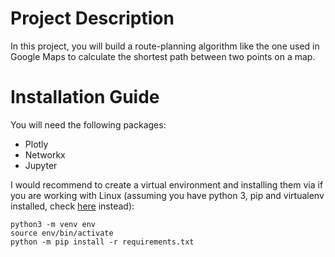 # Project Description
In this project, you will build a route-planning algorithm like the one used in Google Maps to calculate the shortest 
path between two points on a map.

# Installation Guide

You will need the following packages:
- Plotly
- Networkx
- Jupyter

I would recommend to create a virtual environment and installing them via if you are working
with Linux (assuming you have python 3, pip and virtualenv installed, check [here](https://packaging.python.org/en/latest/guides/installing-using-pip-and-virtual-environments/) instead):

```
python3 -m venv env
source env/bin/activate
python -m pip install -r requirements.txt
```
